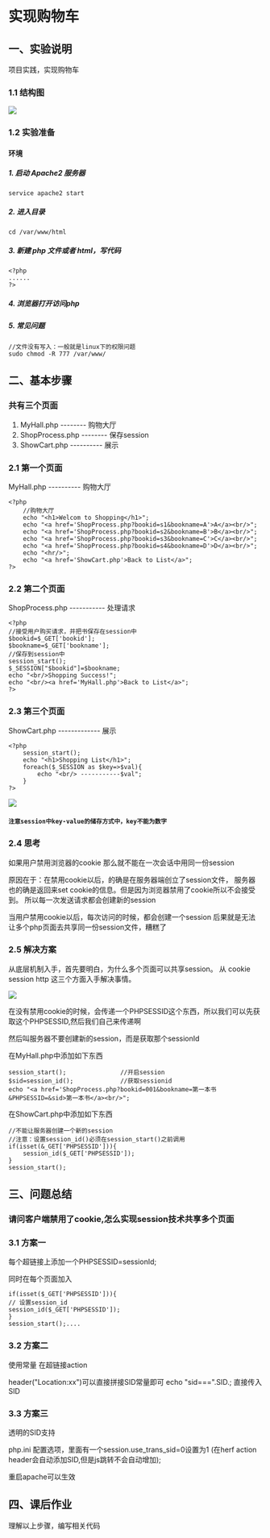 # 实现购物车

## 一、实验说明

项目实践，实现购物车

### 1.1 结构图

![](https://dn-anything-about-doc.qbox.me/document-uid100000labid1398timestamp1444360229430.png/wm)

### 1.2 实验准备

#### 环境 

##### 1. 启动 Apache2 服务器

```
service apache2 start
```
##### 2. 进入目录

```
cd /var/www/html
```
##### 3. 新建 php 文件或者 html，写代码

```
<?php
......
?>
```
##### 4. 浏览器打开访问php
##### 5. 常见问题

```
//文件没有写入：一般就是linux下的权限问题
sudo chmod -R 777 /var/www/
```
## 二、基本步骤

### 共有三个页面

1. MyHall.php -------- 购物大厅
2. ShopProcess.php -------- 保存session
3. ShowCart.php ---------- 展示

### 2.1 第一个页面

MyHall.php ---------- 购物大厅

```
<?php 
    //购物大厅
    echo "<h1>Welcom to Shopping</h1>";
    echo "<a href='ShopProcess.php?bookid=s1&bookname=A'>A</a><br/>";
    echo "<a href='ShopProcess.php?bookid=s2&bookname=B'>B</a><br/>";
    echo "<a href='ShopProcess.php?bookid=s3&bookname=C'>C</a><br/>";
    echo "<a href='ShopProcess.php?bookid=s4&bookname=D'>D</a><br/>";
    echo "<hr/>";
    echo "<a href='ShowCart.php'>Back to List</a>";
?>
```
### 2.2 第二个页面

ShopProcess.php ----------- 处理请求

```
<?php
//接受用户购买请求，并把书保存在session中
$bookid=$_GET['bookid'];
$bookname=$_GET['bookname'];
//保存到session中
session_start();
$_SESSION["$bookid"]=$bookname;
echo "<br/>Shopping Success!";
echo "<br/><a href='MyHall.php'>Back to List</a>";
?>
```

### 2.3 第三个页面

ShowCart.php ------------- 展示

```
<?php
    session_start();
    echo "<h1>Shopping List</h1>";
    foreach($_SESSION as $key=>$val){
        echo "<br/> -----------$val";
    }
?>
```
![](https://dn-anything-about-doc.qbox.me/document-uid100000labid1398timestamp1444803907552.png/wm)

#### `注意session中key-value的储存方式中，key不能为数字`

### 2.4 思考

如果用户禁用浏览器的cookie 那么就不能在一次会话中用同一份session

原因在于：在禁用cookie以后，的确是在服务器端创立了session文件， 服务器也的确是返回来set cookie的信息。但是因为浏览器禁用了cookie所以不会接受到。 所以每一次发送请求都会创建新的session

当用户禁用cookie以后，每次访问的时候，都会创建一个session 后果就是无法让多个php页面去共享同一份session文件，糟糕了

### 2.5 解决方案

从底层机制入手，首先要明白，为什么多个页面可以共享session。 从 cookie session http 这三个方面入手解决事情。

![](https://dn-anything-about-doc.qbox.me/document-uid100000labid1398timestamp1444362064504.png/wm)

在没有禁用cookie的时候，会传递一个PHPSESSID这个东西，所以我们可以先获取这个PHPSESSID,然后我们自己来传递啊

然后叫服务器不要创建新的session，而是获取那个sessionId

在MyHall.php中添加如下东西

```
session_start();               //开启session
$sid=session_id();             //获取sessionid
echo "<a href='ShopProcess.php?bookid=001&bookname=第一本书&PHPSESSID=&sid>第一本书</a><br/>";
```

在ShowCart.php中添加如下东西

```
//不能让服务器创建一个新的session
//注意：设置session_id()必须在session_start()之前调用
if(isset(&_GET['PHPSESSID'])){
    session_id($_GET['PHPSESSID']);
}
session_start();
```

## 三、问题总结

### 请问客户端禁用了cookie,怎么实现session技术共享多个页面



### 3.1 方案一 
每个超链接上添加一个PHPSESSID=sessionId;

同时在每个页面加入

```
if(isset($_GET['PHPSESSID'])){
// 设置session_id
session_id($_GET['PHPSESSID']);
}
session_start();....
```
### 3.2 方案二 

使用常量 在超链接action

header("Location:xx")可以直接拼接SID常量即可
echo "sid===".SID.; 直接传入SID

### 3.3 方案三 

透明的SID支持

php.ini 配置选项，里面有一个session.use_trans_sid=0设置为1
(在herf action header会自动添加SID,但是js跳转不会自动增加); 

重启apache可以生效

## 四、课后作业

理解以上步骤，编写相关代码